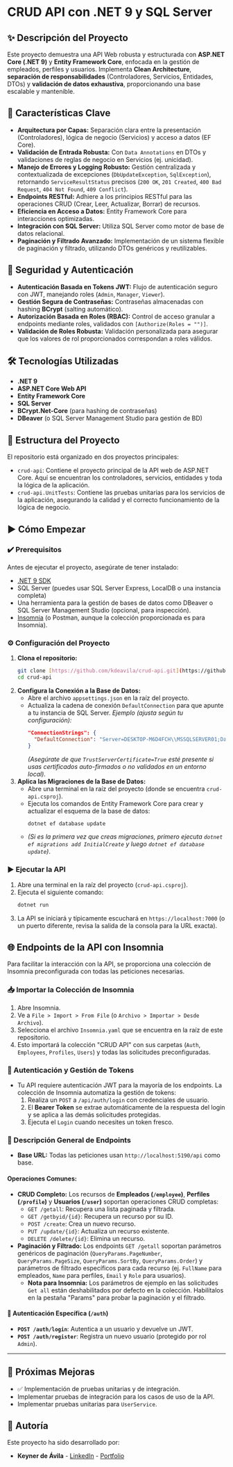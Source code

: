 # CRUD API con .NET 9 y SQL Server

## ✨ Descripción del Proyecto

Este proyecto demuestra una API Web robusta y estructurada con **ASP.NET Core (.NET 9)** y **Entity Framework Core**, enfocada en la gestión de empleados, perfiles y usuarios. Implementa **Clean Architecture**, **separación de responsabilidades** (Controladores, Servicios, Entidades, DTOs) y **validación de datos exhaustiva**, proporcionando una base escalable y mantenible.

## 🚀 Características Clave

* **Arquitectura por Capas:** Separación clara entre la presentación (Controladores), lógica de negocio (Servicios) y acceso a datos (EF Core).
* **Validación de Entrada Robusta:** Con `Data Annotations` en DTOs y validaciones de reglas de negocio en Servicios (ej. unicidad).
* **Manejo de Errores y Logging Robusto:** Gestión centralizada y contextualizada de excepciones (`DbUpdateException`, `SqlException`), retornando `ServiceResultStatus` precisos (`200 OK`, `201 Created`, `400 Bad Request`, `404 Not Found`, `409 Conflict`).
* **Endpoints RESTful:** Adhiere a los principios RESTful para las operaciones CRUD (Crear, Leer, Actualizar, Borrar) de recursos.
* **Eficiencia en Acceso a Datos:** Entity Framework Core para interacciones optimizadas.
* **Integración con SQL Server:** Utiliza SQL Server como motor de base de datos relacional.
* **Paginación y Filtrado Avanzado:** Implementación de un sistema flexible de paginación y filtrado, utilizando DTOs genéricos y reutilizables.

## 🔑 Seguridad y Autenticación

* **Autenticación Basada en Tokens JWT:** Flujo de autenticación seguro con JWT, manejando roles (`Admin`, `Manager`, `Viewer`).
* **Gestión Segura de Contraseñas:** Contraseñas almacenadas con hashing **BCrypt** (salting automático).
* **Autorización Basada en Roles (RBAC):** Control de acceso granular a endpoints mediante roles, validados con `[Authorize(Roles = "")]`.
* **Validación de Roles Robusta:** Validación personalizada para asegurar que los valores de rol proporcionados correspondan a roles válidos.

## 🛠️ Tecnologías Utilizadas

* **.NET 9**
* **ASP.NET Core Web API**
* **Entity Framework Core**
* **SQL Server**
* **BCrypt.Net-Core** (para hashing de contraseñas)
* **DBeaver** (o SQL Server Management Studio para gestión de BD)

## 📂 Estructura del Proyecto

El repositorio está organizado en dos proyectos principales:

*   `crud-api`: Contiene el proyecto principal de la API web de ASP.NET Core. Aquí se encuentran los controladores, servicios, entidades y toda la lógica de la aplicación.
*   `crud-api.UnitTests`: Contiene las pruebas unitarias para los servicios de la aplicación, asegurando la calidad y el correcto funcionamiento de la lógica de negocio.

## ▶️ Cómo Empezar

### ✔️ Prerequisitos

Antes de ejecutar el proyecto, asegúrate de tener instalado:

* [.NET 9 SDK](https://dotnet.microsoft.com/download/dotnet/9.0)
* SQL Server (puedes usar SQL Server Express, LocalDB o una instancia completa)
* Una herramienta para la gestión de bases de datos como DBeaver o SQL Server Management Studio (opcional, para inspección).
* [Insomnia](https://insomnia.rest/download) (o Postman, aunque la colección proporcionada es para Insomnia).

### ⚙️ Configuración del Proyecto

1.  **Clona el repositorio:**
    ```bash
    git clone [https://github.com/kdeavila/crud-api.git](https://github.com/kdeavila/crud-api.git)
    cd crud-api
    ```
2.  **Configura la Conexión a la Base de Datos:**
    * Abre el archivo `appsettings.json` en la raíz del proyecto.
    * Actualiza la cadena de conexión `DefaultConnection` para que apunte a tu instancia de SQL Server.
        *Ejemplo (ajusta según tu configuración):*
        ```json
        "ConnectionStrings": {
          "DefaultConnection": "Server=DESKTOP-M6D4FCH\\MSSQLSERVER01;Database=DbEmployee;Integrated Security=True;TrustServerCertificate=True"
        }
        ```
        *(Asegúrate de que `TrustServerCertificate=True` esté presente si usas certificados auto-firmados o no validados en un entorno local).*
3.  **Aplica las Migraciones de la Base de Datos:**
    * Abre una terminal en la raíz del proyecto (donde se encuentra `crud-api.csproj`).
    * Ejecuta los comandos de Entity Framework Core para crear y actualizar el esquema de la base de datos:
        ```bash
        dotnet ef database update
        ```
    * *(Si es la primera vez que creas migraciones, primero ejecuta `dotnet ef migrations add InitialCreate` y luego `dotnet ef database update`)*.

### ▶️ Ejecutar la API

1.  Abre una terminal en la raíz del proyecto (`crud-api.csproj`).
2.  Ejecuta el siguiente comando:
    ```bash
    dotnet run
    ```
3.  La API se iniciará y típicamente escuchará en `https://localhost:7000` (o un puerto diferente, revisa la salida de la consola para la URL exacta).

## 🌐 Endpoints de la API con Insomnia

Para facilitar la interacción con la API, se proporciona una colección de Insomnia preconfigurada con todas las peticiones necesarias.

### 📥 Importar la Colección de Insomnia

1.  Abre Insomnia.
2.  Ve a `File > Import > From File` (o `Archivo > Importar > Desde Archivo`).
3.  Selecciona el archivo `Insomnia.yaml` que se encuentra en la raíz de este repositorio.
4.  Esto importará la colección "CRUD API" con sus carpetas (`Auth`, `Employees`, `Profiles`, `Users`) y todas las solicitudes preconfiguradas.

### 🔑 Autenticación y Gestión de Tokens

* Tu API requiere autenticación JWT para la mayoría de los endpoints. La colección de Insomnia automatiza la gestión de tokens:
    1.  Realiza un `POST` a `/api/auth/login` con credenciales de usuario.
    2.  El **Bearer Token** se extrae automáticamente de la respuesta del login y se aplica a las demás solicitudes protegidas.
    3.  Ejecuta el `Login` cuando necesites un token fresco.

### 🔗 Descripción General de Endpoints

* **Base URL:** Todas las peticiones usan `http://localhost:5190/api` como base.

#### **Operaciones Comunes:**

* **CRUD Completo:** Los recursos de **Empleados (`/employee`)**, **Perfiles (`/profile`)** y **Usuarios (`/user`)** soportan operaciones CRUD completas:
    * `GET /getall`: Recupera una lista paginada y filtrada.
    * `GET /getbyid/{id}`: Recupera un recurso por su ID.
    * `POST /create`: Crea un nuevo recurso.
    * `PUT /update/{id}`: Actualiza un recurso existente.
    * `DELETE /delete/{id}`: Elimina un recurso.
* **Paginación y Filtrado:** Los endpoints `GET /getall` soportan parámetros genéricos de paginación (`QueryParams.PageNumber`, `QueryParams.PageSize`, `QueryParams.SortBy`, `QueryParams.Order`) y parámetros de filtrado específicos para cada recurso (ej. `FullName` para empleados, `Name` para perfiles, `Email` y `Role` para usuarios).
    * **Nota para Insomnia:** Los parámetros de ejemplo en las solicitudes `Get all` están deshabilitados por defecto en la colección. Habilítalos en la pestaña "Params" para probar la paginación y el filtrado.

#### **🔐 Autenticación Específica (`/auth`)**

* **`POST /auth/login`**: Autentica a un usuario y devuelve un JWT.
* **`POST /auth/register`**: Registra un nuevo usuario (protegido por rol `Admin`).

---

## 🌟 Próximas Mejoras

* ✅ Implementación de pruebas unitarias y de integración.
* Implementar pruebas de integración para los casos de uso de la API.
* Implementar pruebas unitarias para `UserService`.

## 📝 Autoría

Este proyecto ha sido desarrollado por:

* **Keyner de Ávila** - [LinkedIn](https://www.linkedin.com/in/kdeavila9/) - [Portfolio](https://kdeavila.site)
